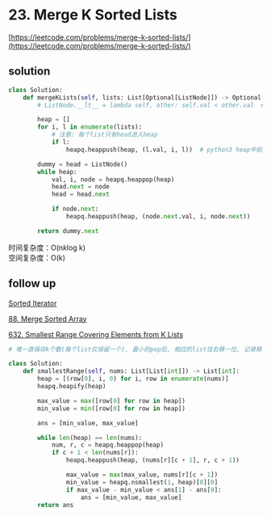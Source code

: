 # 23. Merge K Sorted Lists

[https://leetcode.com/problems/merge-k-sorted-lists/](https://leetcode.com/problems/merge-k-sorted-lists/)

## solution

```python
class Solution:
    def mergeKLists(self, lists: List[Optional[ListNode]]) -> Optional[ListNode]:
        # ListNode.__lt__ = lambda self, other: self.val < other.val  # 最简洁的做法是增加属性, 可以把node直接push进heap

        heap = []
        for i, l in enumerate(lists):
            # 注意: 每个list只有head进入heap
            if l:
                heapq.heappush(heap, (l.val, i, l))  # python3 heap中前一个相等就会判断下一个, 由于node.val可能相等, 需要3个元素或index

        dummy = head = ListNode()
        while heap:
            val, i, node = heapq.heappop(heap)
            head.next = node
            head = head.next

            if node.next:
                heapq.heappush(heap, (node.next.val, i, node.next))

        return dummy.next
```

时间复杂度：O(n*k*log k) <br>
空间复杂度：O(k)

## follow up

[Sorted Iterator](https://leetcode.com/discuss/interview-question/169334/facebook-phone-screen-sorted-iterator)

[88. Merge Sorted Array](../01_two_pointers/88.%20Merge%20Sorted%20Arrays.md)

[632. Smallest Range Covering Elements from K Lists](https://leetcode.com/problems/smallest-range-covering-elements-from-k-lists/description/)

```python
# 堆一直保存k个数(每个list仅保留一个), 最小的pop后, 相应的list往右移一位, 记录移动过程中heap中最小的范围

class Solution:
    def smallestRange(self, nums: List[List[int]]) -> List[int]:
        heap = [(row[0], i, 0) for i, row in enumerate(nums)]
        heapq.heapify(heap)

        max_value = max([row[0] for row in heap])
        min_value = min([row[0] for row in heap])

        ans = [min_value, max_value]

        while len(heap) == len(nums):
            num, r, c = heapq.heappop(heap)
            if c + 1 < len(nums[r]):
                heapq.heappush(heap, (nums[r][c + 1], r, c + 1))

                max_value = max(max_value, nums[r][c + 1])
                min_value = heapq.nsmallest(1, heap)[0][0]
                if max_value - min_value < ans[1] - ans[0]:
                    ans = [min_value, max_value]
        return ans
```
